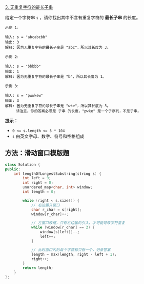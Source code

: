 [3. 无重复字符的最长子串](https://leetcode-cn.com/problems/longest-substring-without-repeating-characters/)

给定一个字符串 `s` ，请你找出其中不含有重复字符的 **最长子串** 的长度。

```
示例 1:

输入: s = "abcabcbb"
输出: 3 
解释: 因为无重复字符的最长子串是 "abc"，所以其长度为 3。

示例 2:

输入: s = "bbbbb"
输出: 1
解释: 因为无重复字符的最长子串是 "b"，所以其长度为 1。

示例 3:

输入: s = "pwwkew"
输出: 3
解释: 因为无重复字符的最长子串是 "wke"，所以其长度为 3。
     请注意，你的答案必须是 子串 的长度，"pwke" 是一个子序列，不是子串。
```

**提示：**

- `0 <= s.length <= 5 * 104`
- `s` 由英文字母、数字、符号和空格组成

## 方法：滑动窗口模版题

```c++
class Solution {
public:
    int lengthOfLongestSubstring(string s) {
        int left = 0;
        int right = 0;
        unordered_map<char, int> window;
        int length = 0;

        while (right < s.size()) {
            // 右边届入窗口
            char r_char = s[right];
            window[r_char]++;

            // 左窗口收缩，只有右边届的引入，才可能导致字符重复
            while (window[r_char] == 2) {
                window[s[left]]--;
                left++;
            }

            // 此时窗口内的每个字符都只有一个，记录答案
            length = max(length, right - left + 1);
            right++;
        }
        return length;
    }
};
```

